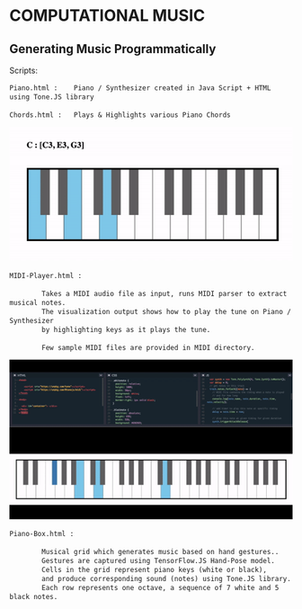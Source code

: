
#		COMPUTATIONAL MUSIC

## Generating Music Programmatically

Scripts:

	Piano.html : 	Piano / Synthesizer created in Java Script + HTML using Tone.JS library

	Chords.html : 	Plays & Highlights various Piano Chords

![Chords Demo](demos/chords.gif)

	MIDI-Player.html :

			Takes a MIDI audio file as input, runs MIDI parser to extract musical notes.
			The visualization output shows how to play the tune on Piano / Synthesizer
			by highlighting keys as it plays the tune.

			Few sample MIDI files are provided in MIDI directory.

![MIDI Demo](demos/MIDI.gif)

	Piano-Box.html :

			Musical grid which generates music based on hand gestures..
			Gestures are captured using TensorFlow.JS Hand-Pose model.
			Cells in the grid represent piano keys (white or black),
			and produce corresponding sound (notes) using Tone.JS library.
			Each row represents one octave, a sequence of 7 white and 5 black notes.

